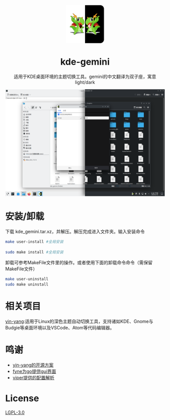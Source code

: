 <div align="center">
	<img alt="kde-gemini" title="Yin & Yang" src="resource/logo.png" height="120" />

<h1>kde-gemini</h1>

适用于KDE桌面环境的主题切换工具。gemini的中文翻译为双子座，寓意light/dark
</div>

![kde-gemini](resource/header.png)

# 安装/卸载
下载 kde_gemini.tar.xz，并解压。解压完成进入文件夹。输入安装命令
```sh
make user-install #全局安装

sudo make install #全局安装
```

卸载可参考MakeFile文件里的操作。或者使用下面的卸载命令命令（需保留MakeFile文件）
```sh
make user-uninstall
sudo make uninstall
```

# 相关项目
[yin-yang](https://github.com/oskarsh/Yin-Yang):适用于Linux的深色主题自动切换工具，支持诸如KDE、Gnome与Budgie等桌面环境以及VSCode、Atom等代码编辑器。

# 鸣谢
- [yin-yang的开源方案](https://github.com/oskarsh/Yin-Yang)
- [fyne为go提供gui界面](https://github.com/fyne-io/fyne)
- [viper提供的配置解析](https://github.com/spf13/viper)

# License
[LGPL-3.0](https://opensource.org/license/lgpl-3-0/)

